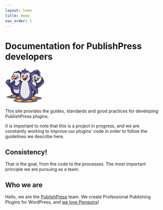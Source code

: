 ```yaml
---
layout: home
title: Home
nav_order: 1
---
```

# Documentation for PublishPress developers

![PublishPress Penquins Logo](/assets/img/publishpress-penguins.png "PublishPress mascots")

This site provides the guides, standards and good practices for developing PublishPress plugins.

It is important to note that this is a project in progress, and we are constantly working to improve our plugins' code in order to follow the guidelines we describe here.     

## Consistency!

That is the goal, from the code to the processes. The most important principle we are pursuing as a team.

## Who we are

Hello, we are the [PublishPress](https://publishpress.com) team. We create Professional Publishing Plugins for WordPress, and [we love Penguins](https://publishpress.com/brand/)!
